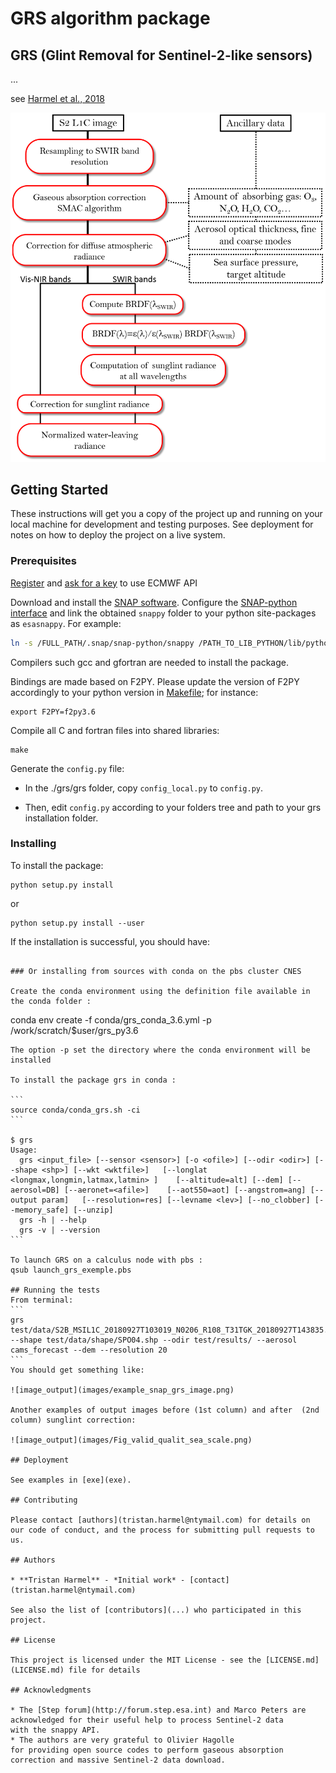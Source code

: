 # GRS algorithm package
## GRS (Glint Removal for Sentinel-2-like sensors)

...

see [Harmel et al., 2018](https://www.sciencedirect.com/science/article/pii/S0034425717304856)

![flowchart](images/flowchart_sunglint_S2.png)

## Getting Started

These instructions will get you a copy of the project up and running on your local machine for development and testing purposes. See deployment for notes on how to deploy the project on a live system.

### Prerequisites

[Register](https://apps.ecmwf.int/registration/) and [ask for a key](https://confluence.ecmwf.int/display/WEBAPI/Accessing+ECMWF+data+servers+in+batch#AccessingECMWFdataserversinbatch-key) to use ECMWF API

Download and install the [SNAP software](http://step.esa.int/main/download/). 
Configure the [SNAP-python interface](https://senbox.atlassian.net/wiki/spaces/SNAP/pages/50855941/Configure+Python+to+use+the+SNAP-Python+snappy+interface) 
and link the obtained `snappy` folder to your python site-packages as `esasnappy`. For example:

```bash
ln -s /FULL_PATH/.snap/snap-python/snappy /PATH_TO_LIB_PYTHON/lib/python3.6/site-packages/esasnappy
```


Compilers such gcc and gfortran are needed to install the package.
 
Bindings are made based on F2PY. Please update the version of F2PY accordingly to your python version 
in [Makefile](Makefile); for instance:

``` 
export F2PY=f2py3.6
```

Compile all C and fortran files into shared libraries:

```
make
```

Generate the `config.py` file:
 * In the ./grs/grs folder, copy `config_local.py` to `config.py`. 
 
 * Then, edit `config.py` according to your folders tree and path to your grs installation folder. 



### Installing

To install the package:
```
python setup.py install
```

or 

```
python setup.py install --user
```

If the installation is successful, you should have:
```

### Or installing from sources with conda on the pbs cluster CNES

Create the conda environment using the definition file available in the conda folder :
```
conda env create -f conda/grs_conda_3.6.yml -p /work/scratch/$user/grs_py3.6
````
The option -p set the directory where the conda environment will be installed

To install the package grs in conda :

```
source conda/conda_grs.sh -ci
```

$ grs
Usage:
  grs <input_file> [--sensor <sensor>] [-o <ofile>] [--odir <odir>] [--shape <shp>] [--wkt <wktfile>]   [--longlat <longmax,longmin,latmax,latmin> ]    [--altitude=alt] [--dem] [--aerosol=DB] [--aeronet=<afile>]    [--aot550=aot] [--angstrom=ang] [--output param]   [--resolution=res] [--levname <lev>] [--no_clobber] [--memory_safe] [--unzip]
  grs -h | --help
  grs -v | --version
```

To launch GRS on a calculus node with pbs :
qsub launch_grs_exemple.pbs

## Running the tests
From terminal:
```
grs test/data/S2B_MSIL1C_20180927T103019_N0206_R108_T31TGK_20180927T143835.SAFE --shape test/data/shape/SPO04.shp --odir test/results/ --aerosol cams_forecast --dem --resolution 20
```
You should get something like:

![image_output](images/example_snap_grs_image.png)

Another examples of output images before (1st column) and after  (2nd column) sunglint correction:

![image_output](images/Fig_valid_qualit_sea_scale.png)

## Deployment

See examples in [exe](exe).

## Contributing

Please contact [authors](tristan.harmel@ntymail.com) for details on our code of conduct, and the process for submitting pull requests to us.

## Authors

* **Tristan Harmel** - *Initial work* - [contact](tristan.harmel@ntymail.com)

See also the list of [contributors](...) who participated in this project.

## License

This project is licensed under the MIT License - see the [LICENSE.md](LICENSE.md) file for details

## Acknowledgments

* The [Step forum](http://forum.step.esa.int) and Marco Peters are acknowledged for their useful help to process Sentinel-2 data
with the snappy API.
* The authors are very grateful to Olivier Hagolle
for providing open source codes to perform gaseous absorption correction and massive Sentinel-2 data download.
